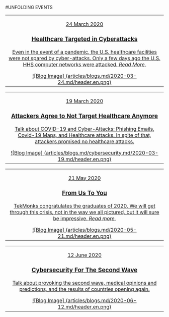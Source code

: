 #UNFOLDING EVENTS

|   |
|:------------:|
|[<p class="date">24 March 2020</p><div class="bloglist"><h3>Healthcare Targeted in Cyberattacks</h3><p>Even in the event of a pandemic, the U.S. healthcare facilities were not spared by cyber-attacks. Only a few days ago the U.S. HHS computer networks were attacked. *Read More.*</p></div> ![Blog Image] (articles/blogs.md/2020-03-24.md/header.en.png)]({{#makeLink}}./blogarticle.html?blogs_path=./blogs.md/2020-03-24.md&menu_path=/{{/makeLink}})|

|   |
|:------------:|
|[<p class="date">19 March 2020</p><div class="bloglist"><h3>Attackers Agree to Not Target Healthcare Anymore</h3><p>Talk about COVID-19 and Cyber-Attacks: Phishing Emails, Covid-19 Maps, and Healthcare attacks. In spite of that, attackers promised no healthcare attacks.</p></div> ![Blog Image] (articles/blogs.md/cybersecurity.md/2020-03-19.md/header.en.png)]({{#makeLink}}./blogarticle.html?blogs_path=./blogs.md/cybersecurity.md/2020-03-19.md&menu_path=/{{/makeLink}})|

|   |
|:------------:|
|[<p class="date">21 May 2020</p><div class="bloglist"><h3>From Us To You</h3><p>TekMonks congratulates the graduates of 2020. We will get through this crisis, not in the way we all pictured, but it will sure be impressive. *Read more.*</p></div> ![Blog Image] (articles/blogs.md/2020-05-21.md/header.en.png)]({{#makeLink}}./blogarticle.html?blogs_path=./blogs.md/2020-05-21.md&menu_path=/{{/makeLink}})|

|   |
|:------------:|
|[<p class="date">12 June 2020</p><div class="bloglist"><h3>Cybersecurity For The Second Wave</h3><p>Talk about provoking the second wave, medical opinions and predictions, and the results of countries opening again.</p></div> ![Blog Image] (articles/blogs.md/2020-06-12.md/header.en.png)]({{#makeLink}}./blogarticle.html?blogs_path=./blogs.md/2020-06-12.md&menu_path=/{{/makeLink}})|
